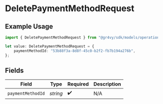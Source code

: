 # DeletePaymentMethodRequest

## Example Usage

```typescript
import { DeletePaymentMethodRequest } from "@gr4vy/sdk/models/operations";

let value: DeletePaymentMethodRequest = {
    paymentMethodId: "53b88f3a-8d8f-45c0-b2f2-fb7b194a276b",
};
```

## Fields

| Field              | Type               | Required           | Description        |
| ------------------ | ------------------ | ------------------ | ------------------ |
| `paymentMethodId`  | *string*           | :heavy_check_mark: | N/A                |